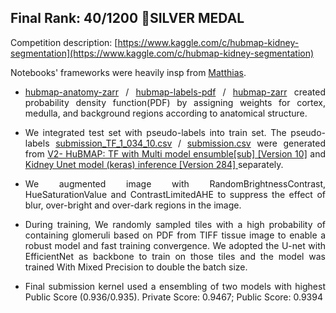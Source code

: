 ## Final Rank:  40/1200 🥈SILVER MEDAL 

Competition description: [https://www.kaggle.com/c/hubmap-kidney-segmentation](https://www.kaggle.com/c/hubmap-kidney-segmentation)

Notebooks' frameworks were heavily insp from [Matthias](https://www.kaggle.com/matjes). 

<div align = "justify"> 
  
- [hubmap-anatomy-zarr](HuBMAP/0.936gpu1-b3_lr_find_me20_bs12/hubmap-anatomy-zarr.ipynb) / [hubmap-labels-pdf](HuBMAP/0.936gpu1-b3_lr_find_me20_bs12/hubmap-labels-pdf-0-5-0.16-0-01.ipynb) / [hubmap-zarr](HuBMAP/0.936gpu1-b3_lr_find_me20_bs12/hubmap-zarr.ipynb) created probability density function(PDF) by assigning weights for cortex, medulla, and background regions according to anatomical structure.  
  
</div>

<div align = "justify"> 
  
- We integrated test set with pseudo-labels into train set. The pseudo-labels [submission_TF_1_034_10.csv](HuBMAP/model3/submission_TF_1_034_10.csv) / [submission.csv](HuBMAP/0.936gpu1-b3_lr_find_me20_bs12/submission.csv) were generated from [V2- HuBMAP: TF with Multi model ensumble[sub] [Version 10]](https://www.kaggle.com/code/durbin164/v2-hubmap-tf-with-multi-model-ensumble-sub) and [Kidney Unet model (keras) inference [Version 284] ](https://www.kaggle.com/code/vgarshin/kidney-unet-model-keras-inference) separately. 
  
</div>


<div align = "justify">  
  
- We augmented image with RandomBrightnessContrast, HueSaturationValue and ContrastLimitedAHE to suppress the effect of blur, over-bright and over-dark regions in the image.
 
 </div>

<div align = "justify">  
  
- During training, We randomly sampled tiles with a high probability of containing glomeruli based on PDF from TIFF tissue image to enable a robust model and fast training convergence. We adopted the U-net with EfficientNet as backbone to train on those tiles and the model was trained With Mixed Precision to double the batch size.

 </div>
  


<div align = "justify">  
  
- Final submission kernel used a ensembling of two models with highest Public Score (0.936/0.935).  Private Score: 0.9467; Public Score: 0.9394
  
 </div>



